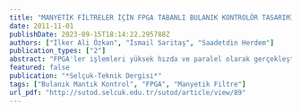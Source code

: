 ```yaml
---
title: "MANYETİK FİLTRELER İÇİN FPGA TABANLI BULANIK KONTROLÖR TASARIMI"
date: 2011-11-01
publishDate: 2023-09-15T18:14:22.295788Z
authors: ["İlker Ali Özkan", "İsmail Saritaş", "Saadetdin Herdem"]
publication_types: ["2"]
abstract: "FPGA'ler işlemleri yüksek hızda ve paralel olarak gerçekleştirebilen, veri depolama kapasiteli, taşınabilir, pratik, az miktarda enerji harcayan, programlanabilen lojik cihazlardır. Bu özellikleri FGPA'leri güçlü bir dijital kontrol aracı haline de getirmektedir. Bu çalışmada Manyetik Filtre (MF) performansını en yüksek seviyede tutacak bir bulanık mantık kontrolör tasarımı VHDL kullanılarak FPGA üzerinde gerçekleştirilmiştir. Gerçekleştirilen modelin test sonuçları ile MATLAB&Fuzzy Logic Toolbox'dan elde edilen test sonuçları karşılaştırılarak kontrol sisteminin doğrulaması yapılmıştır. Diğer sistemlere göre önerilen sistemin dikkate değer şekilde başarılı olduğu görülmüştür."
featured: false
publication: "*Selçuk-Teknik Dergisi*"
tags: ["Bulanık Mantık Kontrol", "FPGA", "Manyetik Filtre"]
url_pdf: "http://sutod.selcuk.edu.tr/sutod/article/view/89"
---
```

